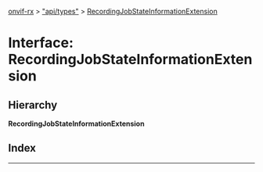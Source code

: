 [onvif-rx](../README.md) > ["api/types"](../modules/_api_types_.md) > [RecordingJobStateInformationExtension](../interfaces/_api_types_.recordingjobstateinformationextension.md)

# Interface: RecordingJobStateInformationExtension

## Hierarchy

**RecordingJobStateInformationExtension**

## Index

---

